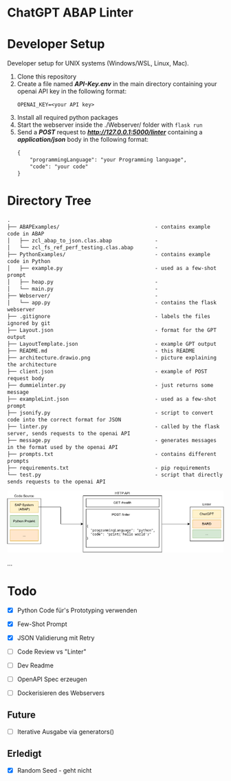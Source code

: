 # ChatGPT ABAP Linter

# Developer Setup

Developer setup for UNIX systems (Windows/WSL, Linux, Mac).

1. Clone this repository
2. Create a file named ***API-Key.env*** in the main directory containing your openai API key in the following format:
    ```
    OPENAI_KEY=<your API key>
    ```
3. Install all required python packages
4. Start the webserver inside the ./Webserver/ folder with `flask run`
5. Send a ***POST*** request to ***http://127.0.0.1:5000/linter*** containing a ***application/json*** body in the following format:
    ```
    {
        "programmingLanguage": "your Programming language",
        "code": "your code"
    }
    ```


# Directory Tree
```
.
├── ABAPExamples/                               - contains example code in ABAP
│   ├── zcl_abap_to_json.clas.abap              - 
│   └── zcl_fs_ref_perf_testing.clas.abap       - 
├── PythonExamples/                             - contains example code in Python
│   ├── example.py                              - used as a few-shot prompt
│   ├── heap.py                                 - 
│   └── main.py                                 - 
├── Webserver/                                  - 
│   └── app.py                                  - contains the flask webserver
├── .gitignore                                  - labels the files ignored by git
├── Layout.json                                 - format for the GPT output
├── LayoutTemplate.json                         - example GPT output
├── README.md                                   - this README
├── architecture.drawio.png                     - picture explaining the architecture 
├── client.json                                 - example of POST request body
├── dummielinter.py                             - just returns some message
├── exampleLint.json                            - used as a few-shot prompt
├── jsonify.py                                  - script to convert code into the correct format for JSON
├── linter.py                                   - called by the flask server, sends requests to the openai API
├── message.py                                  - generates messages in the format used by the openai API
├── prompts.txt                                 - contains different prompts
├── requirements.txt                            - pip requirements
└── test.py                                     - script that directly sends requests to the openai API
```








![](architecture.drawio.png)

...

# Todo

- [x] Python Code für's Prototyping verwenden
- [x] Few-Shot Prompt
- [x] JSON Validierung mit Retry

- [ ] Code Review vs "Linter"
- [ ] Dev Readme
- [ ] OpenAPI Spec erzeugen
- [ ] Dockerisieren des Webservers

## Future

- [ ] Iterative Ausgabe via generators()

## Erledigt

- [x] Random Seed - geht nicht
